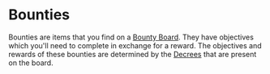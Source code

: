 
# Bounties

Bounties are items that you find on a [Bounty Board](bounty-boards.md). They have objectives
which you'll need to complete in exchange for a reward. The objectives and rewards of these
bounties are determined by the [Decrees](decrees.md) that are present on the board.